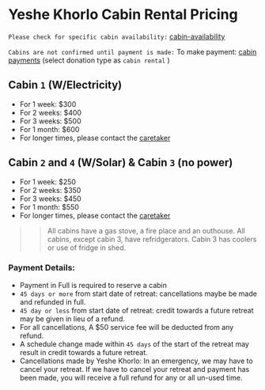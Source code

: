 # Yeshe Khorlo Cabin Rental Pricing

```Please check for specific cabin availability:``` [cabin-availability](mailto:retreats@yeshekhorlousa.com)

```Cabins are not confirmed until payment is made:```
To make payment: [cabin payments](https://yeshekhorlousa.com/donations-and-payments/) (select donation type as ```cabin rental``` )

## Cabin ```1``` (W/Electricity)
- For 1 week: $300
- For 2 weeks: $400
- For 3 weeks: $500
- For 1 month: $600
- For longer times, please contact the [caretaker](mailto:retreats@yeshekhorlousa.com)

## Cabin ```2``` and ```4``` (W/Solar) & Cabin ```3``` (no power)
- For 1 week: $250
- For 2 weeks: $350
- For 3 weeks: $450
- For 1 month: $550
- For longer times, please contact the [caretaker](mailto:retreats@yeshekhorlousa.com)

[//]: # (daily price is $20 if not a full week)

>> All cabins have a gas stove, a fire place and an outhouse.
>> All cabins, except cabin 3, have refridgerators. Cabin 3 has coolers or use of fridge in shed.

### Payment Details:
- Payment in Full is required to reserve a cabin
- ```45 days or more``` from start date of retreat: cancellations maybe be made and refunded in full.
- ```45 day or less``` from start date of retreat: credit towards a future retreat may be given in lieu of a refund.
- For all cancellations, A $50 service fee will be deducted from any refund.
- A schedule change made within ```45 days``` of the start of the retreat may result in credit towards a future retreat.
- Cancellations made by Yeshe Khorlo: In an emergency, we may have to cancel your retreat. If we have to cancel your retreat and payment has been made, you will receive a full refund for any or all un-used time.
